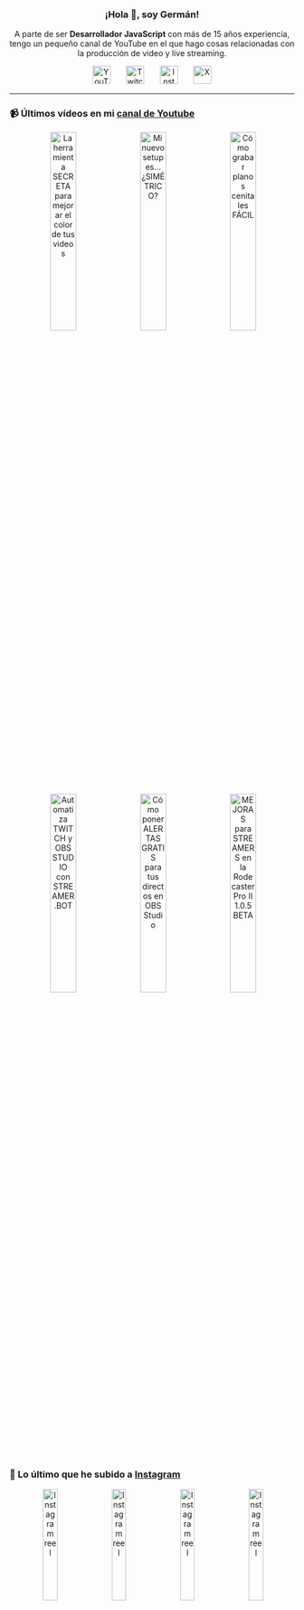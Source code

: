 <p align="center" width="300">
  <h3 align="center">¡Hola 👋, soy Germán!</h3>
</p>

<p align="center">A parte de ser <strong>Desarrollador JavaScript</strong> con más de 15 años experiencia, tengo un pequeño canal de YouTube en el que hago cosas relacionadas con la producción de video y live streaming.</p>

<p align="center">
  <a href="https://youtube.com/@germix" target="blank"><img src="https://cdn.simpleicons.org/youtube/FF0000" alt="YouTube" title="YouTube" width="32px" /></a>
  &#8287;&#8287;&#8287;&#8287;&#8287;
  <a href="https://twitch.tv/germix_tv" target="blank"><img src="https://cdn.simpleicons.org/twitch/9146FF" alt="Twitch" title="Twitch" width="32px" /></a>
  &#8287;&#8287;&#8287;&#8287;&#8287;
  <a href="https://instagram.com/germix_tv" target="blank"><img src="https://cdn.simpleicons.org/instagram/E4405F" alt="Instagram" title="Instagram" width="32px" /></a>
  &#8287;&#8287;&#8287;&#8287;&#8287;
  <a href="https://x.com/germix_tv" target="blank"><img src="https://cdn.simpleicons.org/x/000000" alt="X" title="X" width="32px" />
  </a>
</p>

<hr />

<p align="center">
  <h3>📹 Últimos vídeos en mi <a href="https://youtube.com/@germix?sub_confirmation=1" target="blank">canal de Youtube</a></h3>
</p>
<p align="center">&#8287;<a href="https://youtu.be/7VGfZ_7lhag" target="blank"><img width="30%" src="https://img.youtube.com/vi/7VGfZ_7lhag/mqdefault.jpg" alt="La herramienta SECRETA para mejorar el color de tus videos" title="La herramienta SECRETA para mejorar el color de tus videos" /></a>  &#8287;<a href="https://youtu.be/ibEAW0cBqQA" target="blank"><img width="30%" src="https://img.youtube.com/vi/ibEAW0cBqQA/mqdefault.jpg" alt="Mi nuevo setup es... ¿SIMÉTRICO?" title="Mi nuevo setup es... ¿SIMÉTRICO?" /></a>  &#8287;<a href="https://youtu.be/2XDhlqEN3cE" target="blank"><img width="30%" src="https://img.youtube.com/vi/2XDhlqEN3cE/mqdefault.jpg" alt="Cómo grabar planos cenitales FÁCIL" title="Cómo grabar planos cenitales FÁCIL" /></a><br />  &#8287;<a href="https://youtu.be/2AilFoiYnlc" target="blank"><img width="30%" src="https://img.youtube.com/vi/2AilFoiYnlc/mqdefault.jpg" alt="Automatiza TWITCH y OBS STUDIO con STREAMER.BOT" title="Automatiza TWITCH y OBS STUDIO con STREAMER.BOT" /></a>  &#8287;<a href="https://youtu.be/3EUPLZjGjkY" target="blank"><img width="30%" src="https://img.youtube.com/vi/3EUPLZjGjkY/mqdefault.jpg" alt="Cómo poner ALERTAS GRATIS para tus directos en OBS Studio" title="Cómo poner ALERTAS GRATIS para tus directos en OBS Studio" /></a>  &#8287;<a href="https://youtu.be/3mLzME7gODA" target="blank"><img width="30%" src="https://img.youtube.com/vi/3mLzME7gODA/mqdefault.jpg" alt="MEJORAS para STREAMERS en la Rodecaster Pro II 1.0.5 BETA" title="MEJORAS para STREAMERS en la Rodecaster Pro II 1.0.5 BETA" /></a></p>

<p align="center">
  <h3>📸 Lo último que he subido a <a href="https://instagram.com/germix_tv" target="blank">Instagram</a></h3>
</p>
<p align="center">&#8287;<a href='https://instagram.com/p/DPrZqsiDPsA' target='_blank'><img width='22.5%' src='https://scontent-vie1-1.cdninstagram.com/v/t51.71878-15/562622282_1165346258816888_2426928722748098918_n.jpg?stp=dst-jpg_e15_p360x360_tt6&_nc_cat=107&ig_cache_key=Mzc0MTE5NjgwMDY1ODA0NTY5Ng%3D%3D.3-ccb1-7&ccb=1-7&_nc_sid=58cdad&efg=eyJ2ZW5jb2RlX3RhZyI6InhwaWRzLjY0MHgxMTM2LnNkci5DMyJ9&_nc_ohc=x3Cq1fLSTccQ7kNvwEI0sJQ&_nc_oc=AdnvQkYuURATS61U3A9H6EAkOL-pSmShpy6YlKqqW0JnjlP8gHGmkagNV3KxWEjzrmw&_nc_ad=z-m&_nc_cid=0&_nc_zt=23&_nc_ht=scontent-vie1-1.cdninstagram.com&_nc_gid=2P6QmPYUcqK5IejRj2ggRA&oh=00_AfePN_hUFb6UbI8okDnObaONpFacSqUojOi__hqLXlO5gw&oe=6904F4C1' alt='Instagram reel' /></a>  &#8287;<a href='https://instagram.com/p/DOmAnq8jN4X' target='_blank'><img width='22.5%' src='https://scontent-vie1-1.cdninstagram.com/v/t51.71878-15/548908367_1495550651476790_3108701979992017655_n.jpg?stp=dst-jpg_e15_p360x360_tt6&_nc_cat=100&ig_cache_key=MzcyMTY2NDg2ODI0MDkwNzc5OQ%3D%3D.3-ccb1-7&ccb=1-7&_nc_sid=58cdad&efg=eyJ2ZW5jb2RlX3RhZyI6InhwaWRzLjY0MHgxMTM2LnNkci5DMyJ9&_nc_ohc=Gj_JxUHXxbIQ7kNvwGoTNa1&_nc_oc=AdkUv0oK-RV88AXtrWa4zukfbNM1EdjegJ3KMtx3SKpPksniEmZYucNW4Q4cyaFrJ7U&_nc_ad=z-m&_nc_cid=0&_nc_zt=23&_nc_ht=scontent-vie1-1.cdninstagram.com&_nc_gid=2P6QmPYUcqK5IejRj2ggRA&oh=00_AffOMkRASUUrWKY0cfGDzm-TmWpHTo7l3iSTcISPTmrM4Q&oe=6904ECD5' alt='Instagram reel' /></a>  &#8287;<a href='https://instagram.com/p/DOEvL9AjBOz' target='_blank'><img width='22.5%' src='https://scontent-vie1-1.cdninstagram.com/v/t51.71878-15/540923250_1467994374396538_7936056375801366631_n.jpg?stp=dst-jpg_e15_p360x360_tt6&_nc_cat=103&ig_cache_key=MzcxMjI5OTUyMjQ2NzgyODY1OQ%3D%3D.3-ccb1-7&ccb=1-7&_nc_sid=58cdad&efg=eyJ2ZW5jb2RlX3RhZyI6InhwaWRzLjY0MHgxMTM2LnNkci5DMyJ9&_nc_ohc=UPRIVIicfVsQ7kNvwF3C0Fk&_nc_oc=AdkqrF5eiXu-wyPi96GQR3GxbVhb6lMgdPL5V9iqLwhLlZ8Cn9CjGBLTL5-Oanql35Y&_nc_ad=z-m&_nc_cid=0&_nc_zt=23&_nc_ht=scontent-vie1-1.cdninstagram.com&_nc_gid=2P6QmPYUcqK5IejRj2ggRA&oh=00_Affr6qriKkDjCBxdi7g_Z-fz7D6x7HUuKAHIh0A0bk87Xg&oe=6904F361' alt='Instagram reel' /></a>  &#8287;<a href='https://instagram.com/p/DNiW6yCC510' target='_blank'><img width='22.5%' src='https://scontent-vie1-1.cdninstagram.com/v/t51.71878-15/536639985_1074579004881845_3965317005905159133_n.jpg?stp=dst-jpg_e15_p360x360_tt6&_nc_cat=100&ig_cache_key=MzcwMjYyMjY0MDEyNjI3MDgzNg%3D%3D.3-ccb1-7&ccb=1-7&_nc_sid=58cdad&efg=eyJ2ZW5jb2RlX3RhZyI6InhwaWRzLjY0MHgxMTM2LnNkci5DMyJ9&_nc_ohc=8_hKEmAZYvoQ7kNvwHDtAn0&_nc_oc=Adma3p2rLnJd1Mq8tlBS2dPD_0Mv2tniTtPC0IDdh-uWTHZMwNwTC-1bAx4nlca7kAs&_nc_ad=z-m&_nc_cid=0&_nc_zt=23&_nc_ht=scontent-vie1-1.cdninstagram.com&_nc_gid=2P6QmPYUcqK5IejRj2ggRA&oh=00_AfdR5CZ4jHSnKCeAcdbMsbC89zsSJmx_Nlqa7VHt7cTH1w&oe=6904DFA7' alt='Instagram reel' /></a></p>
